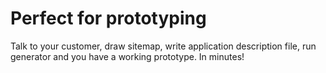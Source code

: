 <h1><span class="fa fa-rocket"></span> Perfect for prototyping</h1>

Talk to your customer, draw sitemap, write application description file, run generator and you have a working prototype. In minutes!
